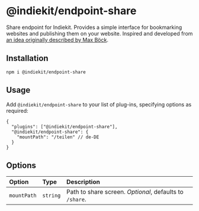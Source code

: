 # @indiekit/endpoint-share

Share endpoint for Indiekit. Provides a simple interface for bookmarking websites and publishing them on your website. Inspired and developed from [an idea originally described by Max Böck](https://mxb.dev/blog/indieweb-link-sharing/).

## Installation

`npm i @indiekit/endpoint-share`

## Usage

Add `@indiekit/endpoint-share` to your list of plug-ins, specifying options as required:

```jsonc
{
  "plugins": ["@indiekit/endpoint-share"],
  "@indiekit/endpoint-share": {
    "mountPath": "/teilen" // de-DE
  }
}
```

## Options

| Option      | Type     | Description                                             |
| :---------- | :------- | :------------------------------------------------------ |
| `mountPath` | `string` | Path to share screen. _Optional_, defaults to `/share`. |
